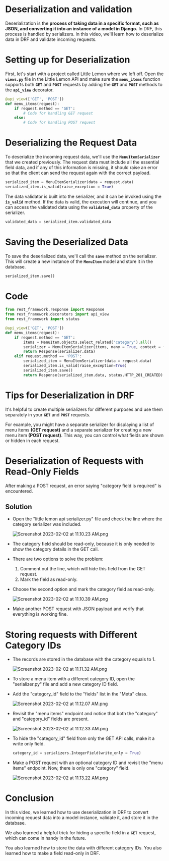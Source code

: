 # Deserialization and validation

Deserialization is the **process of taking data in a specific format, such as JSON, and converting it into an instance of a model in Django.** In DRF, this process is handled by serializers. In this video, we'll learn how to deserialize data in DRF and validate incoming requests.

# Setting up for Deserialization

First, let's start with a project called Little Lemon where we left off. Open the **`views.py`** file in the Little Lemon API and make sure the **`menu_items`** function supports both **`GET`** and **`POST`** requests by adding the **`GET`** and **`POST`** methods to the **`api_view`** decorator.

```python
@api_view(['GET', 'POST'])
def menu_items(request):
    if request.method == 'GET':
        # Code for handling GET request
    else:
        # Code for handling POST request
```

# Deserializing the Request Data

To deserialize the incoming request data, we'll use the **`MenuItemSerializer`** that we created previously. The request data must include all the essential field data, and if any of this information is missing, it should raise an error so that the client can send the request again with the correct payload.

```python
serialized_item = MenuItemSerializer(data = request.data)
serialized_item.is_valid(raise_exception = True)
```

The data validator is built into the serializer, and it can be invoked using the **`is_valid`** method. If the data is valid, the execution will continue, and you can access the validated data using the **`validated_data`** property of the serializer.

```python
validated_data = serialized_item.validated_data
```

# Saving the Deserialized Data

To save the deserialized data, we'll call the **`save`** method on the serializer. This will create a new instance of the **`MenuItem`** model and store it in the database.

```python
serialized_item.save()
```

# Code

```python
from rest_framework.response import Response
from rest_framework.decorators import api_view
from rest_framework import status

@api_view(['GET', 'POST'])
def menu_items(request):
    if request.method == 'GET':
        items = MenuItem.objects.select_related('category').all()
        serializer = MenuItemSerializer(items, many = True, context = {'request': request})
        return Response(serializer.data)
    elif request.method == 'POST':
        serialized_item = MenuItemSerializer(data = request.data)
        serialized_item.is_valid(raise_exception=True)
        serialized_item.save()
        return Response(serialized_item.data, status.HTTP_201_CREATED)
```

# Tips for Deserialization in DRF

It's helpful to create multiple serializers for different purposes and use them separately in your **`GET`** and **`POST`** requests. 

For example, you might have a separate serializer for displaying a list of menu items **(GET request)** and a separate serializer for creating a new menu item **(POST request)**. This way, you can control what fields are shown or hidden in each request.

# Deserialization of Requests with Read-Only Fields

After making a POST request, an error saying "category field is required" is encountered.

## Solution

- Open the "little lemon api serializer.py" file and check the line where the category serializer was included.
    
    ![Screenshot 2023-02-02 at 11.10.23 AM.png](Deserialization%20and%20validation%20e92249b27e174ae2bb42c08a4be7597c/Screenshot_2023-02-02_at_11.10.23_AM.png)
    
- The category field should be read-only, because it is only needed to show the category details in the GET call.
- There are two options to solve the problem:
    1. Comment out the line, which will hide this field from the GET request.
    2. Mark the field as read-only.
- Choose the second option and mark the category field as read-only.
    
    ![Screenshot 2023-02-02 at 11.10.39 AM.png](Deserialization%20and%20validation%20e92249b27e174ae2bb42c08a4be7597c/Screenshot_2023-02-02_at_11.10.39_AM.png)
    
- Make another POST request with JSON payload and verify that everything is working fine.

# Storing requests with Different Category IDs

- The records are stored in the database with the category equals to 1.
    
    ![Screenshot 2023-02-02 at 11.11.32 AM.png](Deserialization%20and%20validation%20e92249b27e174ae2bb42c08a4be7597c/Screenshot_2023-02-02_at_11.11.32_AM.png)
    
- To store a menu item with a different category ID, open the "serializer.py" file and add a new category ID field.
- Add the "category_id" field to the "fields" list in the "Meta" class.
    
    ![Screenshot 2023-02-02 at 11.12.07 AM.png](Deserialization%20and%20validation%20e92249b27e174ae2bb42c08a4be7597c/Screenshot_2023-02-02_at_11.12.07_AM.png)
    
- Revisit the "menu items" endpoint and notice that both the "category" and "category_id" fields are present.
    
    ![Screenshot 2023-02-02 at 11.12.33 AM.png](Deserialization%20and%20validation%20e92249b27e174ae2bb42c08a4be7597c/Screenshot_2023-02-02_at_11.12.33_AM.png)
    
- To hide the "category_id" field from only the GET API calls, make it a write only field.
    
    ```python
    category_id = serializers.IntegerField(write_only = True)
    ```
    
- Make a POST request with an optional category ID and revisit the "menu items" endpoint. Now, there is only one "category" field.
    
    ![Screenshot 2023-02-02 at 11.13.22 AM.png](Deserialization%20and%20validation%20e92249b27e174ae2bb42c08a4be7597c/Screenshot_2023-02-02_at_11.13.22_AM.png)
    

# Conclusion

In this video, we learned how to use deserialization in DRF to convert incoming request data into a model instance, validate it, and store it in the database. 

We also learned a helpful trick for hiding a specific field in a **`GET`** request, which can come in handy in the future.

You also learned how to store the data with different category IDs. You also learned how to make a field read-only in DRF.